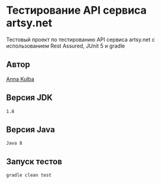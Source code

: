 # Тестирование API сервиса artsy.net

Тестовый проект по тестированию API сервиса artsy.net с использованием Rest Assured, JUnit 5 и gradle

## Автор

[Anna Kulba](https://github.com/HannaKulba)

## Версия JDK
```
1.8
```

## Версия Java
```
Java 8

```
## Запуск тестов
```
gradle clean test
```






